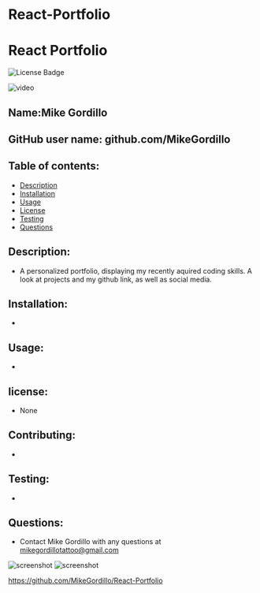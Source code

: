 # React-Portfolio

# React Portfolio
![License Badge](https://img.shields.io/static/v1?label=License&message=None&color=blue)

![video](../../src/assets/img/portfolio.gif)

        
## Name:Mike Gordillo
## GitHub user name: github.com/MikeGordillo

## Table of contents:  
* [Description](#description)
* [Installation](#Installation)
* [Usage](#usage)
* [License](#license)
* [Testing](#testing)
* [Questions](#questions)
        
## Description:
* A personalized portfolio, displaying my recently aquired coding skills. A look at projects and my github link, as well as social media.
## Installation:
* 
## Usage:
* 
## license:
* None
        
## Contributing:
* 
## Testing:
* 
## Questions:
* Contact Mike Gordillo with any questions at mikegordillotattoo@gmail.com

![screenshot](../..src/assets/portfolio2.png)
![screenshot](../..src/assets/portfolio3.png)


https://github.com/MikeGordillo/React-Portfolio

